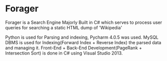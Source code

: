 # Forager

Forager is a Search Engine Majorly Built in C# which serves to process user queries for searching a static HTML dump of 'Wikipedia'

Python is used for Parsing and indexing, Pycharm 4.0.5 was used.
MySQL DBMS is used for Indexing(Forward Index + Reverse Index) the parsed data and managing it.
Front-End + Back-End Development(PageRank + Intersection Sort) is done in C# using Visual Studio 2013.
  
